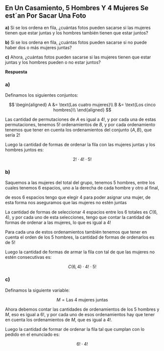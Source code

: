 ## En Un Casamiento, 5 Hombres Y 4 Mujeres Se est´an Por Sacar Una Foto

**a)** Si se los ordena en fila, ¿cuántas fotos pueden sacarse si las mujeres tienen que estar juntas y los hombres también tienen que estar juntos?

**b)** Si se los ordena en fila, ¿cuántas fotos pueden sacarse si no puede haber dos o más mujeres juntas?

**c)** Ahora, ¿cuántas fotos pueden sacarse si las mujeres tienen que estar juntas y los hombres pueden o no estar juntos?

**Respuesta**

### **a)**

Definamos los siguientes conjuntos:

$$  
\begin{aligned}
A &= \text{Las cuatro mujeres}\\
B &= \text{Los cinco hombres}\\
\end{aligned}
$$

Las cantidad de permutaciones de $A$ es igual a $4!$, y por cada una de estas permutaciones, tenemos $5!$ ordenamientos de $B$, y por cada ordenamiento tenemos que tener en cuenta los ordenamientos del conjunto $\{ A, B \}$, que sería $2!$

Luego la cantidad de formas de ordenar la fila con las mujeres juntas y los hombres juntos es:

$$
2! \cdot 4! \cdot 5!
$$

### **b)**

Saquemos a las mujeres del total del grupo, tenemos 5 hombres, entre los cuales tenemos 6 espacios, uno a la derecha de cada hombre y otro al final,

de esos 6 espacios tengo que elegir 4 para poder asignar una mujer, de esta forma nos aseguramos que las mujeres no estén juntas

La cantidad de formas de seleccionar 4 espacios entre los 6 totales es $C(6, 4)$, y por cada uno de esta selecciones, tengo que contar la cantidad de formas de ordenar a las mujeres, lo que es igual a $4!$

Para cada una de estos ordenamientos también tenemos que tener en cuenta el orden de los 5 hombres, la cantidad de formas de ordenarlos es de $5!$

Luego la cantidad de formas de armar la fila con tal de que las mujeres no estén consecutivas es:

$$
C(6, 4)\cdot 4! \cdot 5!
$$
### **c)**

Definamos la siguiente variable:

$$
M = \text{Las 4 mujeres juntas}
$$

Ahora debemos contar las cantidades de ordenamientos de los 5 hombres y $M$, eso es igual a $6!$, y por cada uno de esos ordenamientos hay que tener en cuenta los ordenamientos de $M$, que es igual a $4!$.

Luego la cantidad de formar de ordenar la fila tal que cumplan con lo pedido en el enunciado es:

$$
6! \cdot 4!
$$
